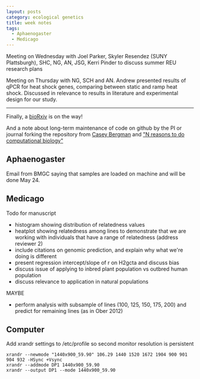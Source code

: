 ```yaml
---
layout: posts
category: ecological genetics
title: week notes
tags: 
  - Aphaenogaster
  - Medicago
---
```


Meeting on Wednesday with Joel Parker, Skyler Resendez (SUNY Plattsburgh), SHC, NG, AN, JSG, Kerri Pinder to discuss summer REU research plans

Meeting on Thursday with NG, SCH and AN. Andrew presented results of qPCR for heat shock genes, comparing between static and ramp heat shock. Discussed in relevance to results in literature and experimental design for our study.

------------------------------

Finally, a [bioRxiv](http://www.nature.com/nm/journal/v19/n5/full/nm0513-512.html) is on the way!  

And a note about long-term maintenance of code on github by the PI or journal forking the repository from [Casey Bergman](http://caseybergman.wordpress.com/2012/11/08/on-the-preservation-of-published-bioinformatics-code-on-github/) and ["N reasons to do computational biology"](http://caseybergman.wordpress.com/2012/07/31/top-n-reasons-to-do-a-ph-d-or-post-doc-in-bioinformaticscomputational-biology/)

## Aphaenogaster

Email from BMGC saying that samples are loaded on machine and will be done May 24.

## Medicago

Todo for manuscript

  - histogram showing distribution of relatedness values
  - heatplot showing relatedness among lines to demonstrate that we are working with individuals that have a range of relatedness (address reviewer 2)
  - include citations on genomic prediction, and explain why what we're doing is different
  - present regression intercept/slope of r on H2gcta and discuss bias
  - discuss issue of applying to inbred plant population vs outbred human population
  - discuss relevance to application in natural populations

MAYBE

  - perform analysis with subsample of lines (100, 125, 150, 175, 200) and predict for remaining lines (as in Ober 2012)

## Computer
 
Add xrandr settings to /etc/profile so second monitor resolution is persistent

 	xrandr --newmode "1440x900_59.90" 106.29 1440 1520 1672 1904 900 901 904 932 -HSync +Vsync
    xrandr --addmode DP1 1440x900_59.90
	xrandr --output DP1 --mode 1440x900_59.90

    
